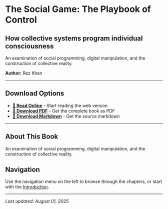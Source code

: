 # The Social Game: The Playbook of Control

## How collective systems program individual consciousness

An examination of social programming, digital manipulation, and the construction of collective reality.

**Author:** Rez Khan

---

## Download Options

- **[📖 Read Online](the-social-game-the-playbook-of-control.md)** - Start reading the web version
- **[📄 Download PDF](downloads/10_The_Social_Game.pdf)** - Get the complete book as PDF
- **[📝 Download Markdown](downloads/10_The_Social_Game.md)** - Get the source markdown

---

## About This Book

An examination of social programming, digital manipulation, and the construction of collective reality.

## Navigation

Use the navigation menu on the left to browse through the chapters, or start with the [Introduction](the-social-game-the-playbook-of-control.md).

---

*Last updated: August 01, 2025*
